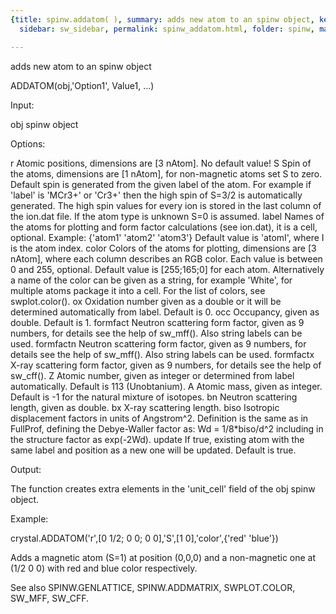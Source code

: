 ```yaml
---
{title: spinw.addatom( ), summary: adds new atom to an spinw object, keywords: sample,
  sidebar: sw_sidebar, permalink: spinw_addatom.html, folder: spinw, mathjax: 'true'}

---
```

adds new atom to an spinw object
 
ADDATOM(obj,'Option1', Value1, ...)
 
Input:
 
obj       spinw object
 
Options:
 
r         Atomic positions, dimensions are [3 nAtom]. No default value!
S         Spin of the atoms, dimensions are [1 nAtom], for non-magnetic
          atoms set S to zero. Default spin is generated from the given
          label of the atom. For example if 'label' is 'MCr3+' or 'Cr3+'
          then the high spin of S=3/2 is automatically generated. The
          high spin values for every ion is stored in the last column of
          the ion.dat file. If the atom type is unknown S=0 is assumed.
label     Names of the atoms for plotting and form factor
          calculations (see ion.dat), it is a cell, optional.
          Example:
          {'atom1' 'atom2' 'atom3'}
          Default value is 'atomI', where I is the atom index.
color     Colors of the atoms for plotting, dimensions are [3 nAtom],
          where each column describes an RGB color. Each value is between
          0 and 255, optional. Default value is [255;165;0] for each
          atom.
          Alternatively a name of the color can be given as a string, for
          example 'White', for multiple atoms package it into a cell. For
          the list of colors, see swplot.color().
ox        Oxidation number given as a double or it will be determined
          automatically from label. Default is 0.
occ       Occupancy, given as double. Default is 1.
formfact  Neutron scattering form factor, given as 9 numbers, for details
          see the help of sw_mff(). Also string labels can be used.
formfactn  Neutron scattering form factor, given as 9 numbers, for details
          see the help of sw_mff(). Also string labels can be used.
formfactx X-ray scattering form factor, given as 9 numbers, for details
          see the help of sw_cff().
Z         Atomic number, given as integer or determined from label
          automatically. Default is 113 (Unobtanium).
A         Atomic mass, given as integer. Default is -1 for the natural
          mixture of isotopes.
bn        Neutron scattering length, given as double.
bx        X-ray scattering length.
biso      Isotropic displacement factors in units of Angstrom^2.
          Definition is the same as in FullProf, defining the
          Debye-Waller factor as:
              Wd = 1/8*biso/d^2
          including in the structure factor as exp(-2Wd).
update    If true, existing atom with the same label and position as a
          new one will be updated. Default is true.
    
Output:
 
The function creates extra elements in the 'unit_cell' field of the obj
spinw object.
 
Example:
 
crystal.ADDATOM('r',[0 1/2; 0 0; 0 0],'S',[1 0],'color',{'red' 'blue'})
 
Adds a magnetic atom (S=1) at position (0,0,0) and a non-magnetic one at
(1/2 0 0) with red and blue color respectively.
 
See also SPINW.GENLATTICE, SPINW.ADDMATRIX, SWPLOT.COLOR, SW_MFF, SW_CFF.
 
